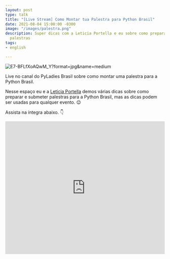 ```yaml
---
layout: post
type: talk
title: "[Live Stream] Como Montar tua Palestra para Python Brasil"
date: 2021-08-04 15:00:00 -0300
image: "/images/palestra.png"
description: Super dicas com a Leticia Portella e eu sobre como preparar e submeter
  palestras
tags:
- english

---
```

![](https://pbs.twimg.com/media/E7-BFLfXoAQwM_Y?format=jpg&name=medium "E7-BFLfXoAQwM_Y?format=jpg&name=medium")

Live no canal do PyLadies Brasil sobre como montar uma palestra para a Python Brasil.

Nesse espaço eu e a [Leticia Portella](http://leportella.com/) demos várias dicas sobre como preparar e submeter palestras para a Python Brasil, mas as dicas podem ser usadas para qualquer evento. 😉

Assista na íntegra abaixo. 👇

<iframe width="100%" height="420" src="https://www.youtube.com/embed/0O9hLeUJPtA" title="YouTube video player" frameborder="0" allow="accelerometer; autoplay; clipboard-write; encrypted-media; gyroscope; picture-in-picture" allowfullscreen></iframe>